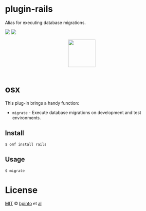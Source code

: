 # plugin-rails
Alias for executing database migrations.

[![][travis-badge]][travis-link]
![][license-badge]

<div align="center">
  <a href="http://github.com/fish-shell/oh-my-fish">
  <img width=90px  src="https://cloud.githubusercontent.com/assets/8317250/8510172/f006f0a4-230f-11e5-98b6-5c2e3c87088f.png">
  </a>
</div>
<br>

# osx

This plug-in brings a handy function:

- `migrate` - Execute database migrations on development and test environments.

## Install

```fish
$ omf install rails
```

## Usage

```fish
$ migrate
```

# License

[MIT][mit] © [bpinto][author] et [al][contributors]

[mit]:             http://opensource.org/licenses/MIT
[author]:          http://github.com/bpinto
[contributors]:    https://github.com/oh-my-fish/plugin-rails/graphs/contributors
[omf-link]:        https://www.github.com/fish-shell/oh-my-fish

[license-badge]:   https://img.shields.io/badge/license-MIT-007EC7.svg?style=flat-square
[travis-badge]:    http://img.shields.io/travis/oh-my-fish/plugin-rails.svg?style=flat-square
[travis-link]:     https://travis-ci.org/oh-my-fish/plugin-rails
